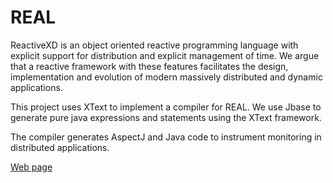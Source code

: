 # REAL
  ReactiveXD is an object oriented reactive programming language with explicit support for distribution and explicit management of time. We argue that a reactive framework with these features facilitates the design, implementation and evolution of modern massively distributed and dynamic applications. 
  
  This project uses XText to implement a compiler for REAL. We use Jbase to generate pure java expressions and statements using the XText framework.
  
  The compiler generates AspectJ and Java code to instrument monitoring in distributed applications.
  
  [Web page](https://danbeltf.github.io/rexd/)
